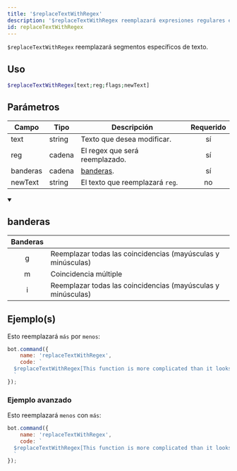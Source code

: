 ```yaml
---
title: '$replaceTextWithRegex'
description: '$replaceTextWithRegex reemplazará expresiones regulares específicas en un texto. Esto funciona de forma similar a $replaceText.'
id: replaceTextWithRegex
---
```


`$replaceTextWithRegex` reemplazará segmentos específicos de texto.

## Uso

```php
$replaceTextWithRegex[text;reg;flags;newText]
```

## Parámetros

| Campo    | Tipo   | Descripción                     | Requerido |
| -------- | ------ | ------------------------------- |:---------:|
| text     | string | Texto que desea modificar.      |    sí     |
| reg      | cadena | El regex que será reemplazado.  |    sí     |
| banderas | cadena | [banderas](#flags).             |    sí     |
| newText  | string | El texto que reemplazará `reg`. |    no     |

<details open>
  <summary><h2> banderas </h2></summary>

| Banderas |                                                              |
|:--------:| ------------------------------------------------------------ |
|    g     | Reemplazar todas las coincidencias (mayúsculas y minúsculas) |
|    m     | Coincidencia múltiple                                        |
|    i     | Reemplazar todas las coincidencias (mayúsculas y minúsculas) |

</details>

## Ejemplo(s)

Esto reemplazará `más` por `menos`:

```javascript
bot.command({
    name: 'replaceTextWithRegex',
    code: `
  $replaceTextWithRegex[This function is more complicated than it looks.;more;g;less]
  `
});  
```

### Ejemplo avanzado

Esto reemplazará `menos` con `más`:

```javascript
bot.command({
    name: 'replaceTextWithRegex',
    code: `
  $replaceTextWithRegex[This function is more complicated than it looks.;lESs;i;more]
  `
});  
```